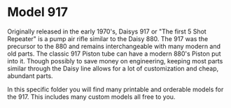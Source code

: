 # Model 917
Originally released in the early 1970's, Daisys 917 or "The first 5 Shot Repeater" is a pump air rifle similar to the Daisy 880. 
The 917 was the precursor to the 880 and remains interchangeable with many modern and old parts. 
The classic 917 Piston tube can have a modern 880's Piston put into it. 
Though possibly to save money on engineering, keeping most parts similar through the Daisy line allows for a lot of customization and cheap, abundant parts.

In this specific folder you will find many printable and orderable models for the 917. This includes many custom models all free to you.
